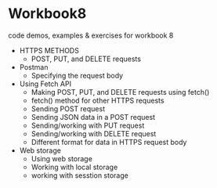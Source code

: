 # Workbook8

code demos, examples & exercises for workbook 8

- HTTPS METHODS
  - POST, PUT, and DELETE requests
- Postman
  - Specifying the request body
- Using Fetch API
  - Making POST, PUT, and DELETE requests using fetch()
  - fetch() method for other HTTPS requests
  - Sending POST request
  - Sending JSON data in a POST request
  - Sending/working with PUT request
  - Sending/working with DELETE request
  - Different format for data in HTTPS request body
- Web storage
  - Using web storage
  - Working with local storage
  - working with sesstion storage